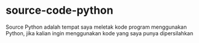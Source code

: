 # source-code-python
Source Python adalah tempat saya meletak kode program menggunakan Python, jika kalian ingin menggunakan kode yang saya punya dipersilahkan
